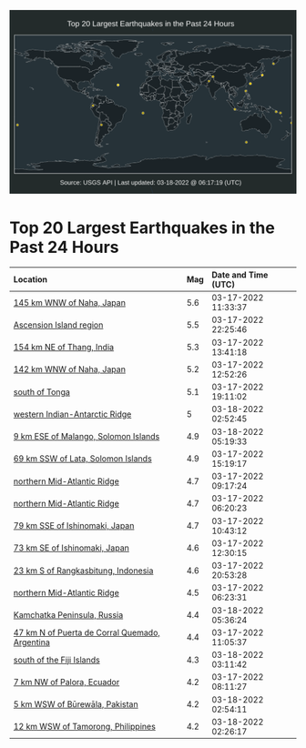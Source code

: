 ![Map](./map.png)

# Top 20 Largest Earthquakes in the Past 24 Hours

| Location | Mag | Date and Time (UTC) |
|:---|:---|:---|
| [145 km WNW of Naha, Japan](https://earthquake.usgs.gov/earthquakes/eventpage/us6000h5cy) | 5.6 | 03-17-2022 11:33:37 |
| [Ascension Island region](https://earthquake.usgs.gov/earthquakes/eventpage/us6000h5jz) | 5.5 | 03-17-2022 22:25:46 |
| [154 km NE of Thang, India](https://earthquake.usgs.gov/earthquakes/eventpage/us6000h5el) | 5.3 | 03-17-2022 13:41:18 |
| [142 km WNW of Naha, Japan](https://earthquake.usgs.gov/earthquakes/eventpage/us6000h5ec) | 5.2 | 03-17-2022 12:52:26 |
| [south of Tonga](https://earthquake.usgs.gov/earthquakes/eventpage/us6000h5ig) | 5.1 | 03-17-2022 19:11:02 |
| [western Indian-Antarctic Ridge](https://earthquake.usgs.gov/earthquakes/eventpage/us6000h5lb) | 5 | 03-18-2022 02:52:45 |
| [9 km ESE of Malango, Solomon Islands](https://earthquake.usgs.gov/earthquakes/eventpage/us6000h5m3) | 4.9 | 03-18-2022 05:19:33 |
| [69 km SSW of Lata, Solomon Islands](https://earthquake.usgs.gov/earthquakes/eventpage/us6000h5f3) | 4.9 | 03-17-2022 15:19:17 |
| [northern Mid-Atlantic Ridge](https://earthquake.usgs.gov/earthquakes/eventpage/us6000h5c7) | 4.7 | 03-17-2022 09:17:24 |
| [northern Mid-Atlantic Ridge](https://earthquake.usgs.gov/earthquakes/eventpage/us6000h5c2) | 4.7 | 03-17-2022 06:20:23 |
| [79 km SSE of Ishinomaki, Japan](https://earthquake.usgs.gov/earthquakes/eventpage/us6000h5cf) | 4.7 | 03-17-2022 10:43:12 |
| [73 km SE of Ishinomaki, Japan](https://earthquake.usgs.gov/earthquakes/eventpage/us6000h5d7) | 4.6 | 03-17-2022 12:30:15 |
| [23 km S of Rangkasbitung, Indonesia](https://earthquake.usgs.gov/earthquakes/eventpage/us6000h5jd) | 4.6 | 03-17-2022 20:53:28 |
| [northern Mid-Atlantic Ridge](https://earthquake.usgs.gov/earthquakes/eventpage/us6000h5c3) | 4.5 | 03-17-2022 06:23:31 |
| [Kamchatka Peninsula, Russia](https://earthquake.usgs.gov/earthquakes/eventpage/us6000h5m6) | 4.4 | 03-18-2022 05:36:24 |
| [47 km N of Puerta de Corral Quemado, Argentina](https://earthquake.usgs.gov/earthquakes/eventpage/us6000h5cl) | 4.4 | 03-17-2022 11:05:37 |
| [south of the Fiji Islands](https://earthquake.usgs.gov/earthquakes/eventpage/us6000h5ld) | 4.3 | 03-18-2022 03:11:42 |
| [7 km NW of Palora, Ecuador](https://earthquake.usgs.gov/earthquakes/eventpage/us6000h5bx) | 4.2 | 03-17-2022 08:11:27 |
| [5 km WSW of Būrewāla, Pakistan](https://earthquake.usgs.gov/earthquakes/eventpage/us6000h5la) | 4.2 | 03-18-2022 02:54:11 |
| [12 km WSW of Tamorong, Philippines](https://earthquake.usgs.gov/earthquakes/eventpage/us6000h5lk) | 4.2 | 03-18-2022 02:26:17 |

